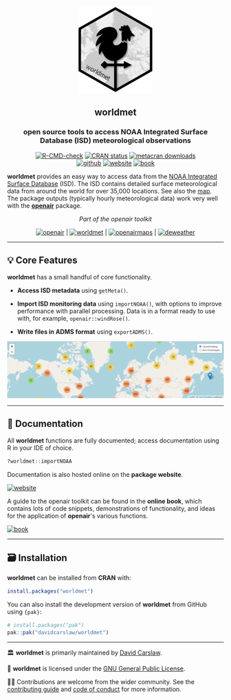 
<div align="center">

<img src="man/figures/logo.png" height="200"/>

## **worldmet**
### open source tools to access NOAA Integrated Surface Database (ISD) meteorological observations

<!-- badges: start -->
[![R-CMD-check](https://github.com/davidcarslaw/worldmet/workflows/R-CMD-check/badge.svg)](https://github.com/davidcarslaw/worldmet/actions)
[![CRAN
status](https://www.r-pkg.org/badges/version/worldmet)](https://CRAN.R-project.org/package=worldmet)
[![metacran downloads](https://cranlogs.r-pkg.org/badges/grand-total/worldmet)](https://cran.r-project.org/package=worldmet)
<br>
[![github](https://img.shields.io/badge/CODE-github-black?logo=github)](https://github.com/davidcarslaw/worldmet)
[![website](https://img.shields.io/badge/DOCS-website-black)](https://davidcarslaw.github.io/worldmet)
[![book](https://img.shields.io/badge/DOCS-book-black)](https://bookdown.org/david_carslaw/openair/)
<!-- badges: end -->

</div>

**worldmet** provides an easy way to access data from the [NOAA Integrated Surface Database](https://www.ncei.noaa.gov/products/land-based-station/integrated-surface-database) (ISD). The ISD contains detailed surface meteorological data from around the world for over 35,000 locations. See also the [map](https://gis.ncdc.noaa.gov/maps/ncei). The package outputs (typically hourly meteorological data) work very well with the [**openair**](https://github.com/davidcarslaw/openair) package.

<div align="center">

*Part of the openair toolkit*

[![openair](https://img.shields.io/badge/openair_core-06D6A0?style=flat-square)](https://davidcarslaw.github.io/openair/) | 
[![worldmet](https://img.shields.io/badge/worldmet-26547C?style=flat-square)](https://davidcarslaw.github.io/worldmet/) | 
[![openairmaps](https://img.shields.io/badge/openairmaps-FFD166?style=flat-square)](https://davidcarslaw.github.io/openairmaps/) | 
[![deweather](https://img.shields.io/badge/deweather-EF476F?style=flat-square)](https://davidcarslaw.github.io/deweather/)

</div>

<hr>

## 💡 Core Features

**worldmet** has a small handful of core functionality.

- **Access ISD metadata** using `getMeta()`.

- **Import ISD monitoring data** using `importNOAA()`, with options to improve performance with parallel processing. Data is in a format ready to use with, for example, `openair::windRose()`.

- **Write files in ADMS format** using `exportADMS()`.

<div align="center">
<img src="man/figures/feature-banner.png" width="800">
</div>

<hr>

## 📖 Documentation

All **worldmet** functions are fully documented; access documentation using R in your IDE of choice.

```r
?worldmet::importNOAA
```

Documentation is also hosted online on the **package website**.

[![website](https://img.shields.io/badge/website-documentation-blue)](https://davidcarslaw.github.io/worldmet/)

A guide to the openair toolkit can be found in the **online book**, which contains lots of code snippets, demonstrations of functionality, and ideas for the application of **openair**'s various functions.

[![book](https://img.shields.io/badge/book-code_demos_and_ideas-blue)](https://bookdown.org/david_carslaw/openair/)

<hr>

## 🗃️ Installation

**worldmet** can be installed from **CRAN** with:

``` r
install.packages("worldmet")
```

You can also install the development version of **worldmet** from GitHub using `{pak}`:

``` r
# install.packages("pak")
pak::pak("davidcarslaw/worldmet")
```

<hr>

🏛️ **worldmet** is primarily maintained by [David Carslaw](https://github.com/davidcarslaw).

📃 **worldmet** is licensed under the [GNU General Public License](https://davidcarslaw.github.io/worldmet/LICENSE.html).

🧑‍💻 Contributions are welcome from the wider community. See the [contributing guide](https://davidcarslaw.github.io/worldmet/CONTRIBUTING.html) and [code of conduct](https://davidcarslaw.github.io/worldmet/CODE_OF_CONDUCT.html) for more information.
